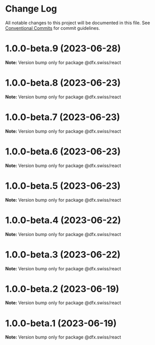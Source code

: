 # Change Log

All notable changes to this project will be documented in this file.
See [Conventional Commits](https://conventionalcommits.org) for commit guidelines.

# 1.0.0-beta.9 (2023-06-28)

**Note:** Version bump only for package @dfx.swiss/react





# 1.0.0-beta.8 (2023-06-23)

**Note:** Version bump only for package @dfx.swiss/react





# 1.0.0-beta.7 (2023-06-23)

**Note:** Version bump only for package @dfx.swiss/react





# 1.0.0-beta.6 (2023-06-23)

**Note:** Version bump only for package @dfx.swiss/react





# 1.0.0-beta.5 (2023-06-23)

**Note:** Version bump only for package @dfx.swiss/react





# 1.0.0-beta.4 (2023-06-22)

**Note:** Version bump only for package @dfx.swiss/react





# 1.0.0-beta.3 (2023-06-22)

**Note:** Version bump only for package @dfx.swiss/react





# 1.0.0-beta.2 (2023-06-19)

**Note:** Version bump only for package @dfx.swiss/react





# 1.0.0-beta.1 (2023-06-19)

**Note:** Version bump only for package @dfx.swiss/react
